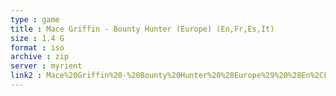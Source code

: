 ```yaml
---
type : game
title : Mace Griffin - Bounty Hunter (Europe) (En,Fr,Es,It)
size : 1.4 G
format : iso
archive : zip
server : myrient
link2 : Mace%20Griffin%20-%20Bounty%20Hunter%20%28Europe%29%20%28En%2CFr%2CEs%2CIt%29
---
```

